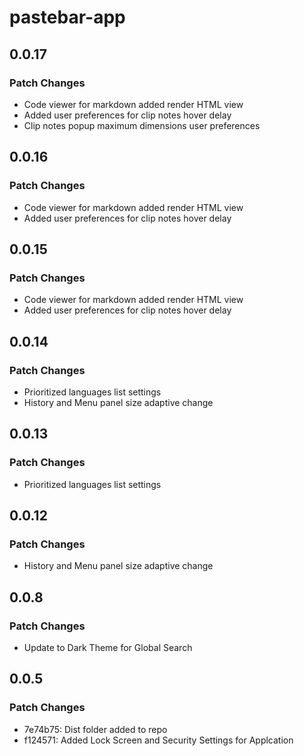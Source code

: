 # pastebar-app

## 0.0.17

### Patch Changes

- Code viewer for markdown added render HTML view
- Added user preferences for clip notes hover delay
- Clip notes popup maximum dimensions user preferences

## 0.0.16

### Patch Changes

- Code viewer for markdown added render HTML view
- Added user preferences for clip notes hover delay

## 0.0.15

### Patch Changes

- Code viewer for markdown added render HTML view
- Added user preferences for clip notes hover delay

## 0.0.14

### Patch Changes

- Prioritized languages list settings
- History and Menu panel size adaptive change

## 0.0.13

### Patch Changes

- Prioritized languages list settings

## 0.0.12

### Patch Changes

- History and Menu panel size adaptive change

## 0.0.8

### Patch Changes

- Update to Dark Theme for Global Search

## 0.0.5

### Patch Changes

- 7e74b75: Dist folder added to repo
- f124571: Added Lock Screen and Security Settings for Applcation
